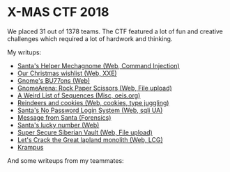 # X-MAS CTF 2018

We placed 31 out of 1378 teams. The CTF featured a lot of fun and creative challenges which required a lot of hardwork and thinking.
 
My writups:

* [Santa's Helper Mechagnome (Web, Command Injection)](Santas%20helper%20mechagnome/writeup.md)
* [Our Christmas wishlist (Web, XXE)](Our%20Christmas%20Wishlist/writeup.md)
* [Gnome's BU77ons (Web)](Gnome%20Bu77ons/writeup.md)
* [GnomeArena: Rock Paper Scissors (Web, File upload)](GnomeArena/writeup.md)
* [A Weird List of Sequences (Misc, oeis.org)]()
* [Reindeers and cookies (Web, cookies, type juggling)](Reindeers%20and%20cookies/writeup.md)
* [Santa's No Password Login System (Web, sqli UA)](Santa's%20No%20Password%20Login%20System/writeup.md)
* [Message from Santa (Forensics)](Message%20from%20Santa/writeup.md)
* [Santa's lucky number (Web)](Santas%20Lucky%20Number/writeup.md)
* [Super Secure Siberian Vault (Web, File upload)](Siberian%20Secure%20Vault/writeup.md)
* [Let's Crack the Great lapland monolith (Web, LCG)](Let's%20Crack%20the%20Great%20lapland%20monolith/writeup.md)
* [Krampus](Krampus/writeup.md)

And some writeups from my teammates:
